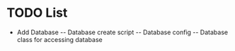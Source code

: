 TODO List
=========

- Add Database
-- Database create script
-- Database config
-- Database class for accessing database
